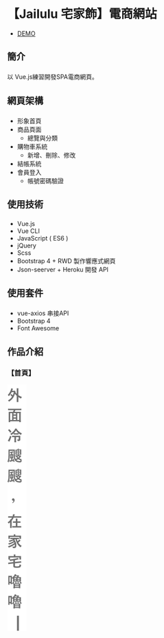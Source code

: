 # 【Jailulu 宅家飾】電商網站
* [DEMO](https://sharonlin5963.github.io/VueEcommerce/#/)

## 簡介
### 
以 Vue.js練習開發SPA電商網頁。

## 網頁架構
### 
* 形象首頁
* 商品頁面
  * 總覽與分類
* 購物車系統
  * 新增、刪除、修改
* 結帳系統
* 會員登入
  * 帳號密碼驗證
  
## 使用技術
###
* Vue.js
* Vue CLI
* JavaScript ( ES6 )
* jQuery
* Scss
* Bootstrap 4 + RWD 製作響應式網頁
* Json-seerver + Heroku 開發 API

## 使用套件
###
* vue-axios 串接API
* Bootstrap 4
* Font Awesome

## 作品介紹

### 【首頁】
![Alt text](/src/assets/img/home/home-sec1-text-sm.png)
